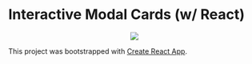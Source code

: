 # Interactive Modal Cards (w/ React)

<p align="center">
  <img src="./src/assets/20200620-interactive-modal.gif">
</p>

This project was bootstrapped with [Create React App](https://github.com/facebook/create-react-app).

